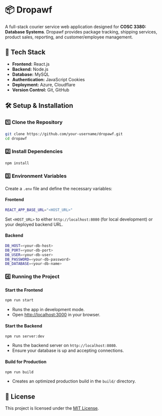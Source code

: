 # 📦 Dropawf  

A full-stack courier service web application designed for **COSC 3380: Database Systems**. Dropawf provides package tracking, shipping services, product sales, reporting, and customer/employee management.  

## 🚀 Tech Stack  
- **Frontend:** React.js  
- **Backend:** Node.js  
- **Database:** MySQL  
- **Authentication:** JavaScript Cookies  
- **Deployment:** Azure, Cloudflare  
- **Version Control:** Git, GitHub  

## 🛠️ Setup & Installation  

### 1️⃣ Clone the Repository  
```sh
git clone https://github.com/your-username/dropawf.git
cd dropawf
```

### 2️⃣ Install Dependencies  
```sh
npm install
```

### 3️⃣ Environment Variables  
Create a `.env` file and define the necessary variables:  

#### Frontend  
```sh
REACT_APP_BASE_URL="<HOST_URL>"
```
Set `<HOST_URL>` to either `http://localhost:8080` (for local development) or your deployed backend URL.  

#### Backend  
```sh
DB_HOST=<your-db-host>
DB_PORT=<your-db-port>
DB_USER=<your-db-user>
DB_PASSWORD=<your-db-password>
DB_DATABASE=<your-db-name>
```

### 4️⃣ Running the Project  

#### Start the Frontend  
```sh
npm run start
```
- Runs the app in development mode.  
- Open [http://localhost:3000](http://localhost:3000) in your browser.  

#### Start the Backend  
```sh
npm run server:dev
```
- Runs the backend server on `http://localhost:8080`.  
- Ensure your database is up and accepting connections.  

#### Build for Production  
```sh
npm run build
```
- Creates an optimized production build in the `build/` directory.  

## 📜 License  
This project is licensed under the [MIT License](LICENSE).
